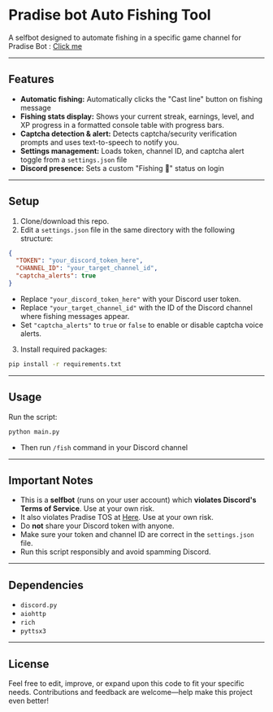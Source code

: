 
# Pradise bot Auto Fishing Tool

A selfbot designed to automate fishing in a specific game channel for Pradise Bot : [Click me](https://top.gg/bot/1272208314163396650?__cf_chl_tk=6cdUiJZLI6vEqhIwhuwRXlys6EYs5242B86TLdD0wJY-1748265758-1.0.1.1-CT.XOrJcKiEwNtWKSmyZIbZZ5i0exsNL.JRvDS0e.XE)

---

## Features

- **Automatic fishing:** Automatically clicks the "Cast line" button on fishing message
- **Fishing stats display:** Shows your current streak, earnings, level, and XP progress in a formatted console table with progress bars.
- **Captcha detection & alert:** Detects captcha/security verification prompts and uses text-to-speech to notify you.
- **Settings management:** Loads token, channel ID, and captcha alert toggle from a `settings.json` file
- **Discord presence:** Sets a custom "Fishing 🎣" status on login

---

## Setup

1. Clone/download this repo.
2. Edit a `settings.json` file in the same directory with the following structure:

```json
{
  "TOKEN": "your_discord_token_here",
  "CHANNEL_ID": "your_target_channel_id",
  "captcha_alerts": true
}
```

- Replace `"your_discord_token_here"` with your Discord user token.
- Replace `"your_target_channel_id"` with the ID of the Discord channel where fishing messages appear.
- Set `"captcha_alerts"` to `true` or `false` to enable or disable captcha voice alerts.

3. Install required packages:

```bash
pip install -r requirements.txt
```

---

## Usage

Run the script:

```bash
python main.py
```

- Then run `/fish` command in your Discord channel

---

## Important Notes

- This is a **selfbot** (runs on your user account) which **violates Discord's Terms of Service**. Use at your own risk.
- It also violates Pradise TOS at [Here](https://github.com/Daniel-191/Paradise/blob/main/TOS.md). Use at your own risk.
- Do **not** share your Discord token with anyone.
- Make sure your token and channel ID are correct in the `settings.json` file.
- Run this script responsibly and avoid spamming Discord.

---

## Dependencies

- `discord.py`
- `aiohttp`
- `rich`
- `pyttsx3`

---

## License

Feel free to edit, improve, or expand upon this code to fit your specific needs. Contributions and feedback are welcome—help make this project even better!
